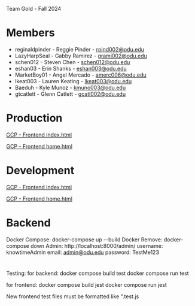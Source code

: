 Team Gold - Fall 2024

# Members

  - reginaldpinder - Reggie Pinder - rpind002@odu.edu
  - LazyHarpSeal - Gabby Ramirez - grami002@odu.edu
  - schen012 - Steven Chen - schen012@odu.edu
  - eshan03 - Erin Shanks - eshan003@odu.edu
  - MarketBoy01 - Angel Mercado - amerc006@odu.edu
  - lkeat003 - Lauren Keating - lkeat003@odu.edu
  - Baeduh - Kyle Munoz - kmuno003@odu.edu
  - gtcatlett - Glenn Catlett - gcatl002@odu.edu
# Production

[GCP - Frontend index.html](https://cs411w.ue.r.appspot.com/)

[GCP - Frontend home.html](https://cs411w.ue.r.appspot.com/frontend/home/home.html)

# Development 
[GCP - Frontend index.html](https://dev-dot-cs411w.ue.r.appspot.com/)

[GCP - Frontend home.html](https://dev-dot-cs411w.ue.r.appspot.com/frontend/home/home.html)

# Backend

Docker Compose: docker-compose up --build
Docker Remove: docker-compose down 
Admin: http://localhost:8000/admin/
username: knowtimeAdmin
email: admin@odu.edu
password: TestMe123

#
Testing:
for backend: 
docker compose build test
docker compose run test

for frontend:
docker compose build jest
docker compose run jest

New frontend test files must be formatted like "<testingfilename>.test.js